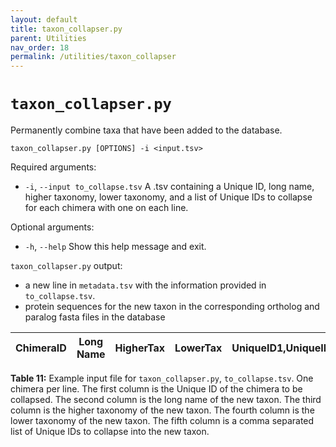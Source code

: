 ```yaml
---
layout: default
title: taxon_collapser.py
parent: Utilities
nav_order: 18
permalink: /utilities/taxon_collapser
---
```


# `taxon_collapser.py`

Permanently combine taxa that have been added to the database.

`taxon_collapser.py [OPTIONS] -i <input.tsv>`

Required arguments:
- `-i`, `--input to_collapse.tsv` A .tsv containing a Unique ID, long name, higher taxonomy, lower taxonomy, and a list of Unique IDs to collapse for each chimera with one on each line.

Optional arguments:
- `-h`, `--help` Show this help message and exit.

`taxon_collapser.py` output:
- a new line in `metadata.tsv` with the information provided in `to_collapse.tsv`.
- protein sequences for the new taxon in the corresponding ortholog and paralog fasta files in the database


| ChimeraID  |   Long Name  |  HigherTax  |  LowerTax  | UniqueID1,UniqueID2  |
| :--------: | :----------: | :---------: | :--------: |:-------------------: |

**Table 11:** Example input file for `taxon_collapser.py`, `to_collapse.tsv`. One chimera per line. The first column is the Unique ID of the chimera to be collapsed. The second column is the long name of the new taxon. The third column is the higher taxonomy of the new taxon. The fourth column is the lower taxonomy of the new taxon. The fifth column is a comma separated list of Unique IDs to collapse into the new taxon.
